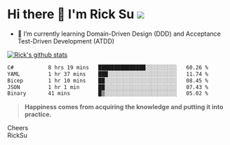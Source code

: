 # Hi there 👋 I'm Rick Su ![](https://komarev.com/ghpvc/?username=ricksu978)
<!--
**ricksu978/ricksu978** is a ✨ _special_ ✨ repository because its `README.md` (this file) appears on your GitHub profile.

Here are some ideas to get you started:

- 🔭 I’m currently working on ...
-->
- 🌱 I’m currently learning Domain-Driven Design (DDD) and Acceptance Test-Driven Development (ATDD)
<!--
- 👯 I’m looking to collaborate on ...
- 🤔 I’m looking for help with ...
- 💬 Ask me about ...
- 📫 How to reach me: ...
- 😄 Pronouns: ...
- ⚡ Fun fact: ...
-->
[![Rick's github stats](https://github-readme-stats.vercel.app/api?username=ricksu978&theme=dark)](https://github.com/ricksu978/ricksu978)

<!--START_SECTION:waka-->

```txt
C#           8 hrs 19 mins   ███████████████░░░░░░░░░░   60.26 %
YAML         1 hr 37 mins    ███░░░░░░░░░░░░░░░░░░░░░░   11.74 %
Bicep        1 hr 10 mins    ██░░░░░░░░░░░░░░░░░░░░░░░   08.45 %
JSON         1 hr 1 min      ██░░░░░░░░░░░░░░░░░░░░░░░   07.43 %
Binary       41 mins         █▒░░░░░░░░░░░░░░░░░░░░░░░   05.02 %
```

<!--END_SECTION:waka-->

> **Happiness comes from acquiring the knowledge and putting it into practice.**

Cheers  
RickSu 
